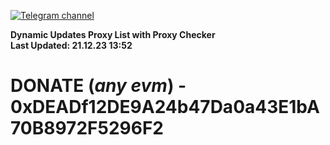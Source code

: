 [![Telegram channel](https://img.shields.io/endpoint?url=https://runkit.io/damiankrawczyk/telegram-badge/branches/master?url=https://t.me/n4z4v0d)](https://t.me/n4z4v0d) 

**Dynamic Updates Proxy List with Proxy Checker**  
**Last Updated: 21.12.23 13:52**

# DONATE (_any evm_) - 0xDEADf12DE9A24b47Da0a43E1bA70B8972F5296F2
